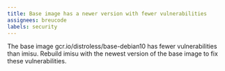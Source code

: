 ```yaml
---
title: Base image has a newer version with fewer vulnerabilities 
assignees: breucode
labels: security
---
```

The base image gcr.io/distroless/base-debian10 has fewer vulnerabilities than imisu.
Rebuild imisu with the newest version of the base image to fix these vulnerabilities.